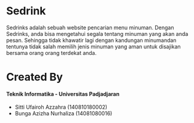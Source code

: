 # Sedrink

Sedrinks adalah sebuah website pencarian menu minuman. 
Dengan Sedrinks, anda bisa mengetahui segala tentang minuman yang akan anda pesan. 
Sehingga tidak khawatir lagi dengan kandungan minumandan tentunya tidak salah memilih 
jenis minuman yang aman untuk disajikan bersama orang orang terdekat anda. 

# Created By
#### Teknik Informatika - Universitas Padjadjaran
- Sitti Ufairoh Azzahra (140810180002)
- Bunga Azizha Nurhaliza (14081080016)
